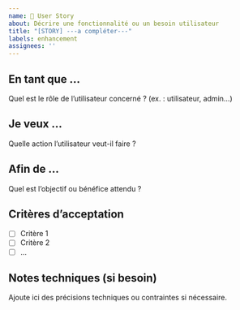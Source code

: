 ```yaml
---
name: 📘 User Story
about: Décrire une fonctionnalité ou un besoin utilisateur
title: "[STORY] ---a compléter---"
labels: enhancement
assignees: ''
---
```

<!-- Rappel des labels disponibles    : https://github.com/zheddhe/avr25-mle-velib/labels -->
<!-- Rappel des assignees disponibles : https://github.com/zheddhe/avr25-mle-velib/settings/access -->
<!-- Rappel des projets disponibles   : https://github.com/zheddhe/avr25-mle-velib/projects -->
## En tant que …

Quel est le rôle de l’utilisateur concerné ? (ex. : utilisateur, admin…)

## Je veux …

Quelle action l’utilisateur veut-il faire ?

## Afin de …

Quel est l’objectif ou bénéfice attendu ?

## Critères d’acceptation

- [ ] Critère 1  
- [ ] Critère 2  
- [ ] …

## Notes techniques (si besoin)

Ajoute ici des précisions techniques ou contraintes si nécessaire.